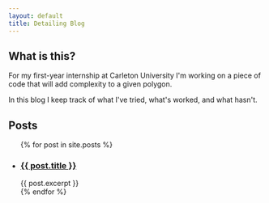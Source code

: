 ```yaml
---
layout: default
title: Detailing Blog
---
```


## What is this?

For my first-year internship at Carleton University I'm working on a piece of code that will add complexity to a given polygon.

In this blog I keep track of what I've tried, what's worked, and what hasn't.

## Posts

<ul>
  {% for post in site.posts %}
    <li>
      <h3><a href="https://michaelmbradley.github.io/Detailing{{ post.url }}">{{ post.title }}</a></h3>
      {{ post.excerpt }}
    </li>
  {% endfor %}
</ul>